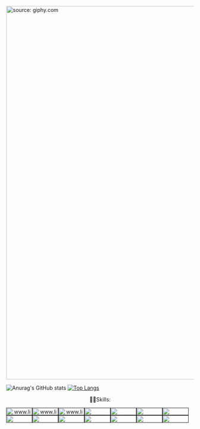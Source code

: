 
<a href="https://media.giphy.com/media/v1.Y2lkPTc5MGI3NjExMDE1NThlODE2ZmRkOTkxNjYxYjJkZTI2MjRkYzQwYjE0NGQ2Y2UxNSZlcD12MV9pbnRlcm5hbF9naWZzX2dpZklkJmN0PWc/F8mScSDd2D30lAc005/giphy.gif"><img src="https://media.giphy.com/media/v1.Y2lkPTc5MGI3NjExMDE1NThlODE2ZmRkOTkxNjYxYjJkZTI2MjRkYzQwYjE0NGQ2Y2UxNSZlcD12MV9pbnRlcm5hbF9naWZzX2dpZklkJmN0PWc/F8mScSDd2D30lAc005/giphy.gif" title="source: giphy.com" width="1000"  /></a>

![Anurag's GitHub stats](https://github-readme-stats.vercel.app/api?username=carlafaes&show_icons=true&theme=radical)
[![Top Langs](https://github-readme-stats.vercel.app/api/top-langs/?username=carlafaes&layout=compact&theme=radical&langs_count=8)](https://github.com/anuraghazra/github-readme-stats)



<span align="center">
  <p align="center">👩‍💻Skills:</p>
<a href="" target="blank"><img align="center" src="https://img.shields.io/badge/HTML-239120?style=for-the-badge&logo=html5&logoColor=white" alt="www.linkedin.com/in/carla-faes-678454216" height="20" width="70" /></a><a href="" target="blank"><img align="center" src="https://img.shields.io/badge/CSS-239120?&style=for-the-badge&logo=css3&logoColor=white" alt="www.linkedin.com/in/carla-faes-678454216" height="20" width="70" /></a><a href="" target="blank"><img align="center" src="https://img.shields.io/badge/JavaScript-F7DF1E?style=for-the-badge&logo=javascript&logoColor=black" alt="www.linkedin.com/in/carla-faes-678454216" height="20" width="70" /></a><a href="" target="blank"><img align="center" src="https://img.shields.io/badge/Node.js-43853D?style=for-the-badge&logo=node.js&logoColor=white" height="20" width="70" /></a><a href="" target="blank"><img align="center" src="https://img.shields.io/badge/TypeScript-007ACC?style=for-the-badge&logo=typescript&logoColor=white" height="20" width="70" /></a><a href="" target="blank"><img align="center" src="https://img.shields.io/badge/Python-14354C?style=for-the-badge&logo=python&logoColor=white" height="20" width="70" /></a><a href="" target="blank"><img align="center" src="https://img.shields.io/badge/Java-ED8B00?style=for-the-badge&logo=openjdk&logoColor=white" height="20" width="70" /></a><a href="" target="blank"><img align="center" src="https://img.shields.io/badge/Express.js-404D59?style=for-the-badge" height="20" width="70" /></a><a href="" target="blank"><img align="center" src="https://img.shields.io/badge/React-20232A?style=for-the-badge&logo=react&logoColor=61DAFB" height="20" width="70" /></a><a href="" target="blank"><img align="center" src="https://img.shields.io/badge/Tailwind_CSS-38B2AC?style=for-the-badge&logo=tailwind-css&logoColor=white" height="20" width="70" /></a><a href="" target="blank"><img align="center" src="https://img.shields.io/badge/Django-092E20?style=for-the-badge&logo=django&logoColor=white" height="20" width="70" /></a><a href="" target="blank"><img align="center" src="https://img.shields.io/badge/MongoDB-4EA94B?style=for-the-badge&logo=mongodb&logoColor=white" height="20" width="70" /></a><a href="" target="blank"><img align="center" src="https://img.shields.io/badge/PostgreSQL-316192?style=for-the-badge&logo=postgresql&logoColor=white" height="20" width="70" /></a><a href="" target="blank"><img align="center" src="https://img.shields.io/badge/MySQL-00000F?style=for-the-badge&logo=mysql&logoColor=white" height="20" width="70" /></a>
</span>




